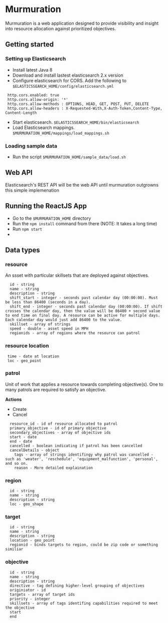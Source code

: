 # Murmuration
Murmuration is a web application designed to provide visibility and insight into resource allocation against prioritized objectives.

## Getting started

### Setting up Elasticsearch
* Install latest Java 8
* Download and install lastest elasticsearch 2.x version
* Configure elasticsearch for CORS. Add the following to `$ELASTICSSEARCH_HOME/config/elasticsearch.yml`
```
 http.cors.enabled: true
 http.cors.allow-origin: '*'
 http.cors.allow-methods : OPTIONS, HEAD, GET, POST, PUT, DELETE
 http.cors.allow-headers : X-Requested-With,X-Auth-Token,Content-Type, Content-Length
```
* Start elasticsearch. `$ELASTICSSEARCH_HOME/bin/elasticsearch`
* Load Elasticsearch mappings. `$MURMURATION_HOME/mappings/load_mappings.sh`

### Loading sample data
* Run the script `$MURMURATION_HOME/sample_data/load.sh`

## Web API
Elasticsearch's REST API will be the web API until murmuration outgrowns this simple implemenation

## Running the ReactJS App
* Go to the `$MURMURATION_HOME` directory
* Run the `npm install` command from there (NOTE: It takes a long time)
* Run `npm start`
* <That should complete running then open a browser window to the correct URL>

## Data types

### resource
An ssset with particular skillsets that are deployed against objectives.

```
  id - string
  name - string
  description - string
  shift_start - integer - seconds past calendar day (00:00:00). Must be less than 86400 (seconds in a day).
  shift_end - integer - seconds past calendar day (00:00:00). If shift crosses the calendar day, then the value will be 86400 + second value to end time on final day. A resource can be active for multiple days. Each calendar day would just add 86400 to the value.
  skillset - array of strings
  speed - double - asset speed in MPH
  regionids - array of regions where the resource can patrol
```

### resource location

```
 time - date at location
 loc - geo_point
```

### patrol
Unit of work that applies a resource towards completing objective(s). One to many patrols are required to satisfy an objective.

**Actions**
* Create
* Cancel

```
  resource_id - id of resource allocated to patrol
  primary_objective - id of primary objective
  secondary_objectives - array of objective ids
  start - date
  end - date
  cancelled - boolean indicating if patrol has been cancelled
  cancelDetails - object
    tags - array of strings identifingy why patrol was cancelled - such as 'weater', 'reschedule', 'equipment_malfunction', 'personal', and so on.
    reason - More detailed explaination
```

### region

```
  id - string
  name - string 
  description - string
  loc - geo_shape
```

### target

```
  id - string
  name - string
  description - string
  location - geo_point
  regionid - binds targets to region, could be zip code or something similiar
```

### objective

```
  id - string
  name - string
  description - string
  directive - tag defining higher-level grouping of objectives
  originiator - id 
  targets - array of target ids
  priority - integer
  skillsets - array of tags identifing capabilities required to meet the objective
  start
  end
```
